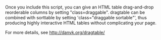 Once you include this script, you can give an HTML table drag-and-drop reorderable columns by setting "class=draggable". dragtable can be combined with sorttable by setting 'class="draggable sortable"', thus producing highly interactive HTML tables without complicating your page.

For more details, see http://danvk.org/dragtable/